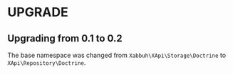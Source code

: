 UPGRADE
=======

Upgrading from 0.1 to 0.2
-------------------------

The base namespace was changed from `Xabbuh\XApi\Storage\Doctrine` to
`XApi\Repository\Doctrine`.

